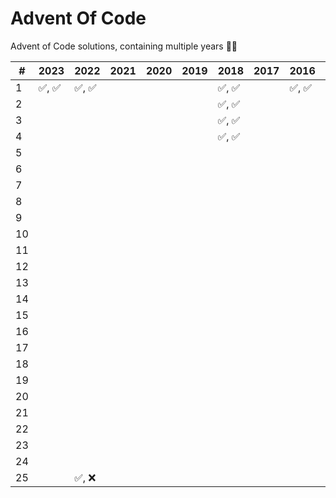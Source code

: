 # Advent Of Code

Advent of Code solutions, containing multiple years 🎄✨

| #   | 2023   | 2022   | 2021 | 2020 | 2019 | 2018   | 2017 | 2016   | 2015   |
| --- | ------ | ------ | ---- | ---- | ---- | ------ | ---- | ------ | ------ |
| 1   | ✅, ✅ | ✅, ✅ |      |      |      | ✅, ✅ |      | ✅, ✅ | ✅, ✅ |
| 2   |        |        |      |      |      | ✅, ✅ |      |        | ✅, ✅ |
| 3   |        |        |      |      |      | ✅, ✅ |      |        | ✅, ✅ |
| 4   |        |        |      |      |      | ✅, ✅ |      |        | ✅, ✅ |
| 5   |        |        |      |      |      |        |      |        | ✅, ✅ |
| 6   |        |        |      |      |      |        |      |        | ✅, ✅ |
| 7   |        |        |      |      |      |        |      |        | ✅, ✅ |
| 8   |        |        |      |      |      |        |      |        | ✅, ✅ |
| 9   |        |        |      |      |      |        |      |        | ✅, ✅ |
| 10  |        |        |      |      |      |        |      |        | ✅, ✅ |
| 11  |        |        |      |      |      |        |      |        | ✅, ✅ |
| 12  |        |        |      |      |      |        |      |        | ✅, ✅ |
| 13  |        |        |      |      |      |        |      |        | ✅, ✅ |
| 14  |        |        |      |      |      |        |      |        | ✅, ✅ |
| 15  |        |        |      |      |      |        |      |        | ✅, ✅ |
| 16  |        |        |      |      |      |        |      |        | ✅, ✅ |
| 17  |        |        |      |      |      |        |      |        | ✅, ✅ |
| 18  |        |        |      |      |      |        |      |        | ✅, ✅ |
| 19  |        |        |      |      |      |        |      |        | ✅, ✅ |
| 20  |        |        |      |      |      |        |      |        | ✅, ✅ |
| 21  |        |        |      |      |      |        |      |        | ✅, ✅ |
| 22  |        |        |      |      |      |        |      |        | ✅, ✅ |
| 23  |        |        |      |      |      |        |      |        |        |
| 24  |        |        |      |      |      |        |      |        |        |
| 25  |        | ✅, ❌ |      |      |      |        |      |        |        |
